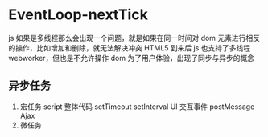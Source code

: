 # EventLoop-nextTick

js 如果是多线程那么会出现一个问题，就是如果在同一时间对 dom 元素进行相反的操作，比如增加和删除，就无法解决冲突
HTML5 到来后 js 也支持了多线程 webworker，但也是不允许操作 dom
为了用户体验，出现了同步与异步的概念

## 异步任务

1. 宏任务
   script 整体代码 setTimeout setInterval UI 交互事件 postMessage Ajax
2. 微任务

